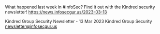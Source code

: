 What happened last week in #InfoSec? Find it out with the Kindred security newsletter!
https://news.infosecgur.us/2023-03-13

Kindred Group Security Newsletter - 13 Mar 2023
Kindred Group Security
newsletter@infosecgur.us
 
